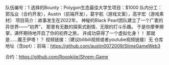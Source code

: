 队伍编号：1
选择的Bounty：Polygon生态最佳大学生项目：$1000
队内分工：郭泓业（合约开发），Austin（前端开发），葛宇航（游戏文案），高宇宏（游戏素材）
项目简介：故事发生在2022年， 神秘的Black Pearl团队建立了一个广袤的异世界——“初界”， 那里有无数的探索式剧情、无限的打斗乐趣。 于是你摩拳擦掌，满怀期待地开启了你的初界之旅， 并成功获得了一个虚拟化身！！ 那就是……魔王伊塔！？
视频链接：（建议bilibili视频或者youtube视频链接）无
仓库地址（含ppt）：前端：https://github.com/austin0072009/SlimeGameWeb3

合约：https://github.com/Roookiiie/Shrem-Game
